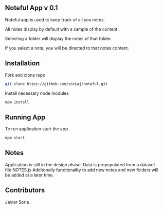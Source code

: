 ## Noteful App v 0.1

Noteful app is used to keep track of all you notes. 

All notes display by default with a sample of the content. 

Selecting a folder will display the notes of that folder. 

If you select a note, you will be directed to that notes content.

## Installation

Fork and clone repo

```bash
git clone https://github.com/soriaj/noteful.git
```

Install necessary node modules
```bash
npm install
```

## Running App
To run application start the app

```bash
npm start
```

## Notes
Application is still in the design phase. Data is prepopulated from a dataset file NOTES.js
Additonally functionality to add new notes and new folders will be added at a later time.

## Contributors
Javier Soria